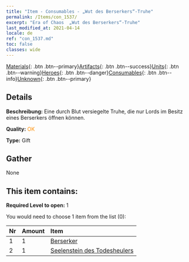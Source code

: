 ```yaml
---
title: "Item - Consumables - „Wut des Berserkers“-Truhe"
permalink: /Items/con_1537/
excerpt: "Era of Chaos  „Wut des Berserkers“-Truhe"
last_modified_at: 2021-04-14
locale: de
ref: "con_1537.md"
toc: false
classes: wide
---
```

 [Materials](/de/Items/){: .btn .btn--primary}[Artifacts](/de/Items/Artifacts/){: .btn .btn--success}[Units](/de/Items/Units/){: .btn .btn--warning}[Heroes](/de/Items/Heroes/){: .btn .btn--danger}[Consumables](/de/Items/Consumables/){: .btn .btn--info}[Unknown](/de/Items/Unknown/){: .btn .btn--primary}

## Details
 **Beschreibung:** Eine durch Blut versiegelte Truhe, die nur Lords im Besitz eines Berserkers öffnen können.

 **Quality:** <span style="color: #FF8C00">OK</span>

 **Type:** Gift

## Gather

  None

## This item contains:

 **Required Level to open:** 1

 You would need to choose 1 item from the list (0):

  | Nr | Amount |     Item    |
  |:---|:-------|:------------|
  | 1 | 1 | [Berserker](/de/Items/unt_224/) | 
  | 2 | 1 | [Seelenstein des Todesheulers](/de/Items/unt_312/) | 
